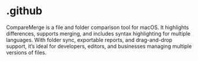 # .github
CompareMerge is a file and folder comparison tool for macOS. It highlights differences, supports merging, and includes syntax highlighting for multiple languages. With folder sync, exportable reports, and drag-and-drop support, it’s ideal for developers, editors, and businesses managing multiple versions of files.  
